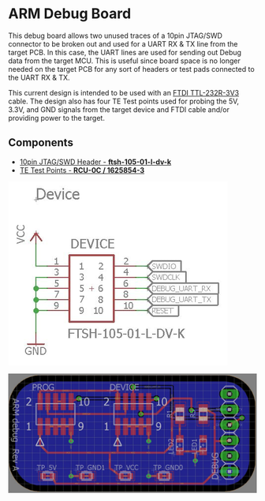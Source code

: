 # ARM Debug Board
This debug board allows two unused traces of a 10pin JTAG/SWD connector to be broken out and used for a UART RX & TX line from the target PCB. In this case, the UART lines are used for sending out Debug data from the target MCU. This is useful since board space is no longer needed on the target PCB for any sort of headers or test pads connected to the UART RX & TX. 

This current design is intended to be used with an [FTDI TTL-232R-3V3](http://www.ftdichip.com/Products/Cables/USBTTLSerial.htm) cable. The design also has four TE Test points used for probing the 5V, 3.3V, and GND signals from the target device and FTDI cable and/or providing power to the target.

## Components
- [10pin JTAG/SWD Header - **ftsh-105-01-l-dv-k**](https://www.samtec.com/partnumber/ftsh-105-01-l-dv-k-tr?vendor=digikey)
- [TE Test Points - **RCU-0C / 1625854-3**](http://www.te.com/usa-en/product-1625854-3.html)

![alt text](images/Debug_Header.JPG)

![alt text](images/ARM_Debug.JPG)
